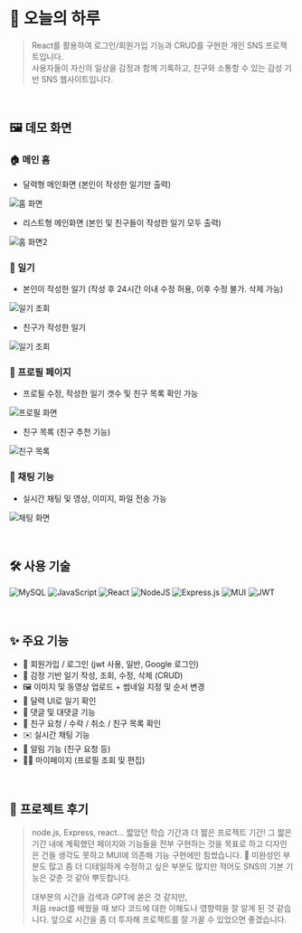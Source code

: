 # 📌 오늘의 하루

> React를 활용하여 로그인/회원가입 기능과 CRUD를 구현한 개인 SNS 프로젝트입니다.  
> 사용자들이 자신의 일상을 감정과 함께 기록하고, 친구와 소통할 수 있는 감성 기반 SNS 웹사이트입니다.

<br/>

## 🖼️ 데모 화면

### 🏠 메인 홈

- 달력형 메인화면 (본인이 작성한 일기만 출력)

  
![홈 화면](https://github.com/PRPRSPR/sns_project_diary/blob/master/home.JPG)


- 리스트형 메인화면 (본인 및 친구들이 작성한 일기 모두 출력)

  
![홈 화면2](https://github.com/PRPRSPR/sns_project_diary/blob/master/home2.JPG)



### 📔 일기

- 본인이 작성한 일기 (작성 후 24시간 이내 수정 허용, 이후 수정 불가. 삭제 가능)

  
![일기 조회](https://github.com/PRPRSPR/sns_project_diary/blob/master/diary.JPG)


- 친구가 작성한 일기

  
![일기 조회](https://github.com/PRPRSPR/sns_project_diary/blob/master/diary2.JPG)



### 👤 프로필 페이지

- 프로필 수정, 작성한 일기 갯수 및 친구 목록 확인 가능

  
![프로필 화면](https://github.com/PRPRSPR/sns_project_diary/blob/master/profile.JPG)


- 친구 목록 (친구 추천 기능)

  
![친구 목록](https://github.com/PRPRSPR/sns_project_diary/blob/master/friendList.JPG)



### 💬 채팅 기능

- 실시간 채팅 및 영상, 이미지, 파일 전송 가능

  
![채팅 화면](https://github.com/PRPRSPR/sns_project_diary/blob/master/chat.JPG)



<br/>

## 🛠️ 사용 기술

![MySQL](https://img.shields.io/badge/mysql-4479A1.svg?style=for-the-badge&logo=mysql&logoColor=white)
![JavaScript](https://img.shields.io/badge/javascript-%23323330.svg?style=for-the-badge&logo=javascript&logoColor=%23F7DF1E)
![React](https://img.shields.io/badge/react-%2320232a.svg?style=for-the-badge&logo=react&logoColor=%2361DAFB)
![NodeJS](https://img.shields.io/badge/node.js-6DA55F?style=for-the-badge&logo=node.js&logoColor=white)
![Express.js](https://img.shields.io/badge/express.js-%23404d59.svg?style=for-the-badge&logo=express&logoColor=%2361DAFB)
![MUI](https://img.shields.io/badge/MUI-%230081CB.svg?style=for-the-badge&logo=mui&logoColor=white)
![JWT](https://img.shields.io/badge/JWT-black?style=for-the-badge&logo=JSON%20web%20tokens)

<br/>

## ✨ 주요 기능

- 🔐 회원가입 / 로그인 (jwt 사용, 일반, Google 로그인)
- 📖 감정 기반 일기 작성, 조회, 수정, 삭제 (CRUD)
- 🖼️ 이미지 및 동영상 업로드 + 썸네일 지정 및 순서 변경
- 📅 달력 UI로 일기 확인
- 💬 댓글 및 대댓글 기능
- 👥 친구 요청 / 수락 / 취소 / 친구 목록 확인
- ✉️ 실시간 채팅 기능
- 🔔 알림 기능 (친구 요청 등)
- 🧑‍💼 마이페이지 (프로필 조회 및 편집)

<br/>

## 📝 프로젝트 후기


> node.js, Express, react... 짧았던 학습 기간과 더 짧은 프로젝트 기간! 
> 그 짧은 기간 내에 계획했던 페이지와 기능들을 전부 구현하는 것을 목표로 하고 
> 디자인은 건들 생각도 못하고 MUI에 의존해 기능 구현에만 힘썼습니다. 🥺 
> 미완성인 부분도 많고 좀 더 디테일하게 수정하고 싶은 부분도 많지만 
> 적어도 SNS의 기본 기능은 갖춘 것 같아 뿌듯합니다. 
> 
> 대부분의 시간을 검색과 GPT에 쏟은 것 같지만,  
> 처음 react를 배웠을 때 보다 코드에 대한 이해도나 영향력을 잘 알게 된 것 같습니다. 
> 앞으로 시간을 좀 더 투자해 프로젝트를 잘 가꿀 수 있었으면 좋겠습니다. 

